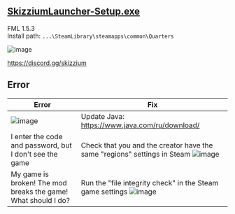 ## [SkizziumLauncher-Setup.exe](https://files.skizzium.com/launcher/SkizziumLauncher-Setup.exe)
FML 1.5.3
<br>
Install path: `...\SteamLibrary\steamapps\common\Quarters`

![image](https://user-images.githubusercontent.com/87380272/148216855-063e2ceb-9dce-4e51-b9a7-a7b37226fe7e.png)

https://discord.gg/skizzium

## Error
| Error | Fix
| ---- | --------- |
| ![image](https://user-images.githubusercontent.com/87380272/152193209-e6e57e69-4515-4ab1-8e0c-d4adf95e3ccb.png) | Update Java: https://www.java.com/ru/download/
| I enter the code and password, but I don't see the game | Check that you and the creator have the same "regions" settings in Steam ![image](https://user-images.githubusercontent.com/87380272/152194118-b178bbf1-5dac-4ada-958d-0d3467f60962.png)
| My game is broken! The mod breaks the game! What should I do? | Run the "file integrity check" in the Steam game settings ![image](https://user-images.githubusercontent.com/87380272/152194932-e1f84d2a-6851-4003-a4bb-fe20de3f8b24.png)
